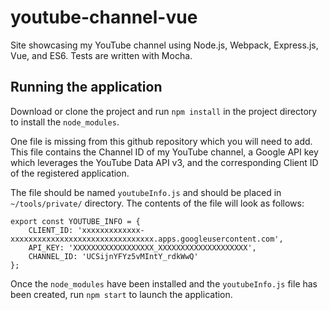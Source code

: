 # youtube-channel-vue
Site showcasing my YouTube channel using Node.js, Webpack, Express.js, Vue, and ES6. Tests are written with Mocha.

## Running the application
Download or clone the project and run ```npm install``` in the project directory to install the ```node_modules```.

One file is missing from this github repository which you will need to add. This file contains the Channel ID of my YouTube channel, a Google API key which leverages the YouTube Data API v3, and the corresponding Client ID of the registered application.

The file should be named ```youtubeInfo.js``` and should be placed in ```~/tools/private/``` directory. The contents of the file will look as follows:
```
export const YOUTUBE_INFO = {
    CLIENT_ID: 'xxxxxxxxxxxxx-xxxxxxxxxxxxxxxxxxxxxxxxxxxxxxxx.apps.googleusercontent.com',
    API_KEY: 'XXXXXXXXXXXXXXXXXX_XXXXXXXXXXXXXXXXXXXX',
    CHANNEL_ID: 'UCSijnYFYz5vMIntY_rdkWwQ'
};
```

Once the ```node_modules``` have been installed and the ```youtubeInfo.js``` file has been created, run ```npm start``` to launch the application.